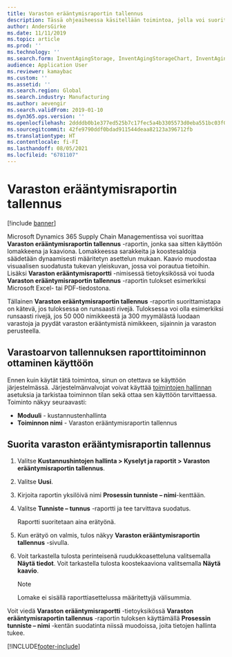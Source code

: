 ```yaml
---
title: Varaston erääntymisraportin tallennus
description: Tässä ohjeaiheessa käsitellään toimintoa, jolla voi suorittaa varaston erääntymisraportin ja jolla tuloksen saa käyttöön lomakkeena ja kaaviona.
author: AndersGirke
ms.date: 11/11/2019
ms.topic: article
ms.prod: ''
ms.technology: ''
ms.search.form: InventAgingStorage, InventAgingStorageChart, InventAgingStorageDetails
audience: Application User
ms.reviewer: kamaybac
ms.custom: ''
ms.assetid: ''
ms.search.region: Global
ms.search.industry: Manufacturing
ms.author: aevengir
ms.search.validFrom: 2019-01-10
ms.dyn365.ops.version: ''
ms.openlocfilehash: 2ddddb0b1e377ed525b7c17fec5a4b3305573d0eba551bc03f075109a2ed769b
ms.sourcegitcommit: 42fe9790ddf0bdad911544deaa82123a396712fb
ms.translationtype: HT
ms.contentlocale: fi-FI
ms.lasthandoff: 08/05/2021
ms.locfileid: "6781107"
---
```

# <a name="inventory-aging-report-storage"></a>Varaston erääntymisraportin tallennus

[!include [banner](../includes/banner.md)]

Microsoft Dynamics 365 Supply Chain Managementissa voi suorittaa **Varaston erääntymisraportin tallennus** -raportin, jonka saa sitten käyttöön lomakkeena ja kaaviona. Lomakkeessa sarakkeita ja koostesaldoja säädetään dynaamisesti määritetyn asettelun mukaan. Kaavio muodostaa visuaalisen suodatusta tukevan yleiskuvan, jossa voi porautua tietoihin. Lisäksi **Varaston erääntymisraportti** -nimisessä tietoyksikössä voi tuoda **Varaston erääntymisraportin tallennus** -raportin tulokset esimerkiksi Microsoft Excel- tai PDF-tiedostona.

Tällainen **Varaston erääntymisraportin tallennus** -raportin suorittamistapa on kätevä, jos tuloksessa on runsaasti rivejä. Tuloksessa voi olla esimerkiksi runsaasti rivejä, jos 50 000 nimikkeestä ja 300 myymälästä luodaan varastoja ja pyydät varaston erääntymistä nimikkeen, sijainnin ja varaston perusteella.

## <a name="enable-the-inventory-value-storage-report-feature"></a>Varastoarvon tallennuksen raporttitoiminnon ottaminen käyttöön

Ennen kuin käytät tätä toimintoa, sinun on otettava se käyttöön järjestelmässä. Järjestelmänvalvojat voivat käyttää [toimintojen hallinnan](../../fin-ops-core/fin-ops/get-started/feature-management/feature-management-overview.md) asetuksia ja tarkistaa toiminnon tilan sekä ottaa sen käyttöön tarvittaessa. Toiminto näkyy seuraavasti:

- **Moduuli** - kustannustenhallinta
- **Toiminnon nimi** - Varaston erääntymisraportin tallennus

## <a name="run-an-inventory-aging-report-storage"></a>Suorita varaston erääntymisraportin tallennus

1. Valitse **Kustannushintojen hallinta \> Kyselyt ja raportit \> Varaston erääntymisraportin tallennus**.
1. Valitse **Uusi**.
1. Kirjoita raportin yksilöivä nimi **Prosessin tunniste – nimi**-kenttään.
1. Valitse **Tunniste – tunnus** -raportti ja tee tarvittava suodatus.

    Raportti suoritetaan aina erätyönä.

1. Kun erätyö on valmis, tulos näkyy **Varaston erääntymisraportin tallennus** -sivulla.
1. Voit tarkastella tulosta perinteisenä ruudukkoasetteluna valitsemalla **Näytä tiedot**. Voit tarkastella tulosta koostekaaviona valitsemalla **Näytä kaavio**.

    > [!NOTE]
    > Lomake ei sisällä raporttiasettelussa määritettyjä välisummia.

Voit viedä **Varaston erääntymisraportti** -tietoyksikössä **Varaston erääntymisraportin tallennus** -raportin tuloksen käyttämällä **Prosessin tunniste – nimi** -kentän suodatinta niissä muodoissa, joita tietojen hallinta tukee.


[!INCLUDE[footer-include](../../includes/footer-banner.md)]